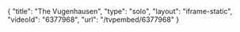 {
    "title": "The Vugenhausen",
    "type": "solo",
    "layout": "iframe-static",
    "videoId": "6377968",
    "url": "\/tvpembed\/6377968"
}